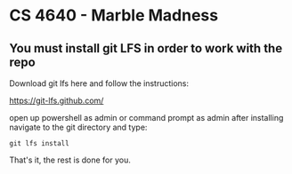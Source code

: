 # CS 4640 - Marble Madness
## You must install git LFS in order to work with the repo

Download git lfs here and follow the instructions:

https://git-lfs.github.com/

open up powershell as admin or command prompt as admin after installing
navigate to the git directory and type:

`git lfs install`

That's it, the rest is done for you.
